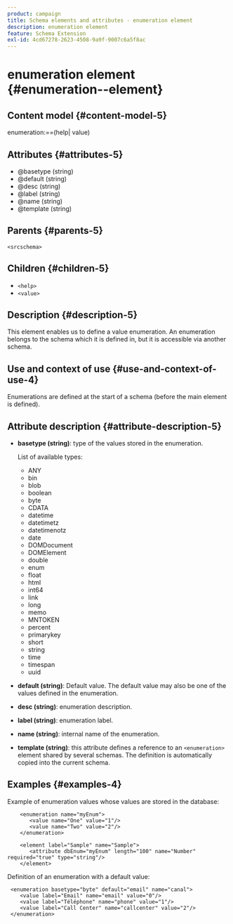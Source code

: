 ```yaml
---
product: campaign
title: Schema elements and attributes - enumeration element
description: enumeration element
feature: Schema Extension
exl-id: 4cd67278-2623-4508-9a9f-9007c6a5f8ac
---
```

# enumeration element {#enumeration--element}


## Content model {#content-model-5}

enumeration:==(help| value)

## Attributes {#attributes-5}

* @basetype (string)
* @default (string)
* @desc (string)
* @label (string)
* @name (string)
* @template (string)

## Parents {#parents-5}

`<srcschema>`

## Children {#children-5}

* `<help>`
* `<value>`

## Description {#description-5}

This element enables us to define a value enumeration. An enumeration belongs to the schema which it is defined in, but it is accessible via another schema.

## Use and context of use {#use-and-context-of-use-4}

Enumerations are defined at the start of a schema (before the main element is defined).

## Attribute description {#attribute-description-5}

* **basetype (string)**: type of the values stored in the enumeration.

  List of available types:

    * ANY
    * bin
    * blob
    * boolean
    * byte
    * CDATA
    * datetime
    * datetimetz
    * datetimenotz
    * date
    * DOMDocument
    * DOMElement
    * double
    * enum
    * float
    * html
    * int64
    * link
    * long
    * memo
    * MNTOKEN
    * percent
    * primarykey
    * short
    * string
    * time
    * timespan
    * uuid

* **default (string)**: Default value. The default value may also be one of the values defined in the enumeration. 
* **desc (string)**: enumeration description. 
* **label (string)**: enumeration label.
* **name (string)**: internal name of the enumeration. 
* **template (string)**: this attribute defines a reference to an `<enumeration>` element shared by several schemas. The definition is automatically copied into the current schema.

## Examples {#examples-4}

Example of enumeration values whose values are stored in the database:

```
    <enumeration name="myEnum">
       <value name="One" value="1"/>
       <value name="Two" value="2"/>
    </enumeration>

    <element label="Sample" name="Sample">
       <attribute dbEnum="myEnum" length="100" name="Number" required="true" type="string"/>
    </element>
```

Definition of an enumeration with a default value:

```
 <enumeration basetype="byte" default="email" name="canal">
    <value label="Email" name="email" value="0"/> 
    <value label="Téléphone" name="phone" value="1"/>
    <value label="Call Center" name="callcenter" value="2"/>
 </enumeration>
```
